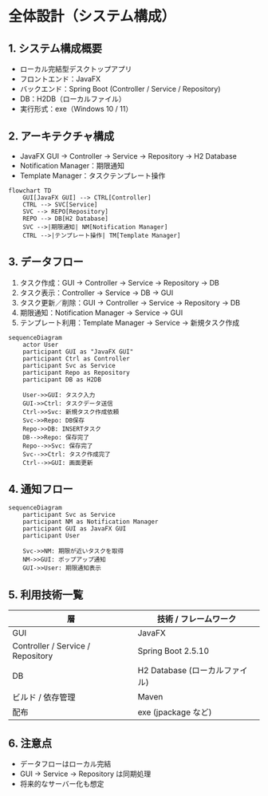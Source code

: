 # 全体設計（システム構成）

## 1. システム構成概要
- ローカル完結型デスクトップアプリ  
- フロントエンド：JavaFX  
- バックエンド：Spring Boot (Controller / Service / Repository)  
- DB：H2DB（ローカルファイル）  
- 実行形式：exe（Windows 10 / 11）

## 2. アーキテクチャ構成
- JavaFX GUI → Controller → Service → Repository → H2 Database  
- Notification Manager：期限通知  
- Template Manager：タスクテンプレート操作

```mermaid
flowchart TD
    GUI[JavaFX GUI] --> CTRL[Controller]
    CTRL --> SVC[Service]
    SVC --> REPO[Repository]
    REPO --> DB[H2 Database]
    SVC -->|期限通知| NM[Notification Manager]
    CTRL -->|テンプレート操作| TM[Template Manager]
```

## 3. データフロー
1. タスク作成：GUI → Controller → Service → Repository → DB  
2. タスク表示：Controller → Service → DB → GUI  
3. タスク更新／削除：GUI → Controller → Service → Repository → DB  
4. 期限通知：Notification Manager → Service → GUI  
5. テンプレート利用：Template Manager → Service → 新規タスク作成
```mermaid
sequenceDiagram
    actor User
    participant GUI as "JavaFX GUI"
    participant Ctrl as Controller
    participant Svc as Service
    participant Repo as Repository
    participant DB as H2DB

    User->>GUI: タスク入力
    GUI->>Ctrl: タスクデータ送信
    Ctrl->>Svc: 新規タスク作成依頼
    Svc->>Repo: DB保存
    Repo->>DB: INSERTタスク
    DB-->>Repo: 保存完了
    Repo-->>Svc: 保存完了
    Svc-->>Ctrl: タスク作成完了
    Ctrl-->>GUI: 画面更新
```

## 4. 通知フロー
```mermaid
sequenceDiagram
    participant Svc as Service
    participant NM as Notification Manager
    participant GUI as JavaFX GUI
    participant User

    Svc->>NM: 期限が近いタスクを取得
    NM->>GUI: ポップアップ通知
    GUI->>User: 期限通知表示
```

## 5. 利用技術一覧
| 層 | 技術 / フレームワーク |
|----|--------------------|
| GUI | JavaFX |
| Controller / Service / Repository | Spring Boot 2.5.10 |
| DB | H2 Database (ローカルファイル) |
| ビルド / 依存管理 | Maven |
| 配布 | exe (jpackage など) |


## 6. 注意点
- データフローはローカル完結  
- GUI → Service → Repository は同期処理  
- 将来的なサーバー化も想定
